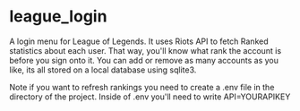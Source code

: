 # league_login
A login menu for League of Legends.
It uses Riots API to fetch Ranked statistics about each user.
That way, you'll know what rank the account is before you sign onto it.
You can add or remove as many accounts as you like, its all stored on a local database using sqlite3.

Note if you want to refresh rankings you need to create a .env file in the directory of the project.
Inside of .env you'll need to write API=YOURAPIKEY
